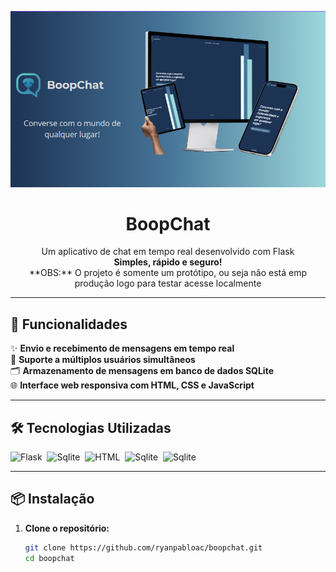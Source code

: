 <p align="center">
  <img src="./decoracoes/boopchat-cover.png" alt="BoopChat Banner" />
</p>

<h1 align="center">BoopChat</h1>

<p align="center">
  Um aplicativo de chat em tempo real desenvolvido com Flask<br/>
  <strong>Simples, rápido e seguro!</strong> <br>
  **OBS:** O projeto é somente um protótipo, ou seja não está emp produção logo para testar acesse localmente
</p>

---

## 🚀 Funcionalidades

✨ **Envio e recebimento de mensagens em tempo real**  
👥 **Suporte a múltiplos usuários simultâneos**  
🗂️ **Armazenamento de mensagens em banco de dados SQLite**  
🌐 **Interface web responsiva com HTML, CSS e JavaScript**

---

## 🛠️ Tecnologias Utilizadas
![Flask](https://img.shields.io/badge/flask-3C95B3?style=for-the-badge&logo=flask&logoColor=white)&nbsp;
![Sqlite](https://img.shields.io/badge/sqlite-57BFCA?style=for-the-badge&logo=sqlite&logoColor=white)&nbsp;
![HTML](https://img.shields.io/badge/html-eb8934?style=for-the-badge&logo=html5&logoColor=white)&nbsp;
![Sqlite](https://img.shields.io/badge/css-2e93d1?style=for-the-badge&logo=css3&logoColor=white)&nbsp;
![Sqlite](https://img.shields.io/badge/javascript-bfbc15?style=for-the-badge&logo=javascript&logoColor=white)&nbsp;

---

## 📦 Instalação

1. **Clone o repositório:**

   ```bash
   git clone https://github.com/ryanpabloac/boopchat.git
   cd boopchat

